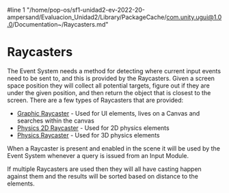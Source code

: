 #line 1 "/home/pop-os/sf1-unidad2-ev-2022-20-ampersand/Evaluacion_Unidad2/Library/PackageCache/com.unity.ugui@1.0.0/Documentation~/Raycasters.md"
# Raycasters

The Event System needs a method for detecting where current input events need to be sent to, and this is provided by the Raycasters. Given a screen space position they will collect all potential targets, figure out if they are under the given position, and then return the object that is closest to the screen. There are a few types of Raycasters that are provided:

- [Graphic Raycaster](script-GraphicRaycaster.md) - Used for UI elements, lives on a Canvas and searches within the canvas
- [Physics 2D Raycaster](script-Physics2DRaycaster.md) - Used for 2D physics elements
- [Physics Raycaster](script-PhysicsRaycaster.md) - Used for 3D physics elements

When a Raycaster is present and enabled in the scene it will be used by the Event System whenever a query is issued from an Input Module.

If multiple Raycasters are used then they will all have casting happen against them and the results will be sorted based on distance to the elements.
